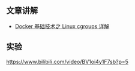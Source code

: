 ## 文章讲解
- [Docker 基础技术之 Linux cgroups 详解](https://mp.weixin.qq.com/s/bSmYy4EqoVY0msgSB1ZN5w)

## 实验
https://www.bilibili.com/video/BV1oi4y1F7sb?p=5
